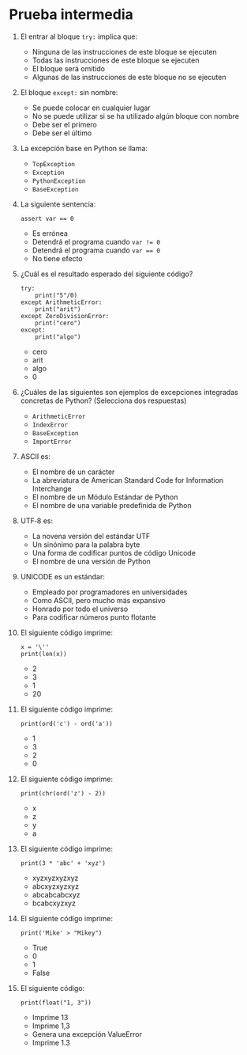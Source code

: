 # Prueba intermedia

1. El entrar al bloque `try:` implica que:

    * Ninguna de las instrucciones de este bloque se ejecuten
    * Todas las instrucciones de este bloque se ejecuten
    * El bloque será omitido
    * Algunas de las instrucciones de este bloque no se ejecuten

2. El bloque `except:` sin nombre:

    * Se puede colocar en cualquier lugar
    * No se puede utilizar si se ha utilizado algún bloque con nombre
    * Debe ser el primero
    * Debe ser el último

3. La excepción base en Python se llama:

    * `TopException`
    * `Exception`
    * `PythonException`
    * `BaseException`

4. La siguiente sentencia:
    ```
    assert var == 0
    ```

    * Es errónea
    * Detendrá el programa cuando `var != 0`
    * Detendrá el programa cuando `var == 0`
    * No tiene efecto

5. ¿Cuál es el resultado esperado del siguiente código?

    ```
    try:
        print("5"/0)
    except ArithmeticError:
        print("arit")
    except ZeroDivisionError:
        print("cero")
    except:
        print("algo")
    ```

    * cero
    * arit
    * algo
    * 0

6. ¿Cuáles de las siguientes son ejemplos de excepciones integradas concretas de Python? (Selecciona dos respuestas)

    * `ArithmeticError`
    * `IndexError`
    * `BaseException`
    * `ImportError`

7. ASCII es:

    * El nombre de un carácter
    * La abreviatura de American Standard Code for Information Interchange
    * El nombre de un Módulo Estándar de Python
    * El nombre de una variable predefinida de Python

8. UTF‑8 es:

    * La novena versión del estándar UTF
    * Un sinónimo para la palabra byte
    * Una forma de codificar puntos de código Unicode
    * El nombre de una versión de Python

9. UNICODE es un estándar:

    * Empleado por programadores en universidades
    * Como ASCII, pero mucho más expansivo
    * Honrado por todo el universo
    * Para codificar números punto flotante

10. El siguiente código imprime:

    ```
    x = '\''
    print(len(x))
    ```

    * 2
    * 3
    * 1
    * 20


11. El siguiente código imprime:
    ```
    print(ord('c') - ord('a'))
    ```
    * 1
    * 3
    * 2
    * 0

12. El siguiente código imprime:
    ```
    print(chr(ord('z') ‑ 2))
    ```

    * x
    * z
    * y
    * a

13. El siguiente código imprime:
    ```
    print(3 * 'abc' + 'xyz')
    ```
 
    * xyzxyzxyzxyz
    * abcxyzxyzxyz
    * abcabcabcxyz
    * bcabcxyzxyz

14. El siguiente código imprime:
    ```
    print('Mike' > "Mikey")
    ```

    * True
    * 0
    * 1
    * False

15. El siguiente código:
    ```
    print(float("1, 3"))
    ```
 
    * Imprime 13
    * Imprime 1,3
    * Genera una excepción ValueError
    * Imprime 1.3